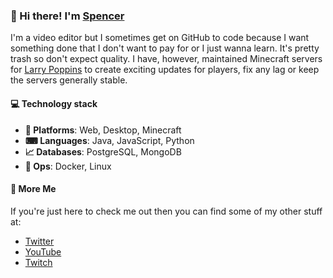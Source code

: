 ### 👋 Hi there! I'm [Spencer](https://twitter.com/spencerryoutube)

I'm a video editor but I sometimes get on GitHub to code because I want something done that I don't want to pay for or I just wanna learn. It's pretty trash so don't expect quality. I have, however, maintained Minecraft servers for [Larry Poppins](https://www.youtube.com/c/larrypoppins) to create exciting updates for players, fix any lag or keep the servers generally stable.

#### 💻 Technology stack

- **📱 Platforms**: Web, Desktop, Minecraft
- **⌨ Languages**:️ Java, JavaScript, Python
- **📈 Databases**: PostgreSQL, MongoDB
- **🔧 Ops**: Docker, Linux

#### 📢 More Me
If you're just here to check me out then you can find some of my other stuff at:
- [Twitter](https://twitter.com/spencerryoutube)
- [YouTube](https://www.youtube.com/channel/UCGnW9fZdvYLgdo3zcorKPKg)
- [Twitch](https://twitch.tv/smmacca)
